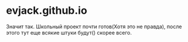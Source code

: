 # evjack.github.io
Значит так. Школьный проект почти готов(Хотя это не правда), после этого тут еще всякие штуки будут() скорее всего.
